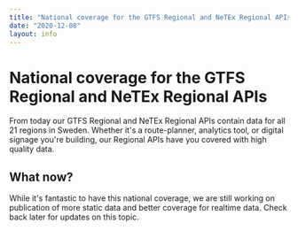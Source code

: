 ```yaml
---
title: "National coverage for the GTFS Regional and NeTEx Regional APIs"
date: "2020-12-08"
layout: info
---
```


# National coverage for the GTFS Regional and NeTEx Regional APIs

From today our GTFS Regional and NeTEx Regional APIs contain data for all 21 regions in Sweden. Whether it's a
route-planner, analytics tool, or digital signage you're building, our Regional APIs have you covered with high quality
data.

## What now?

While it's fantastic to have this national coverage, we are still working on publication of more static data and better
coverage for realtime data. Check back later for updates on this topic.
